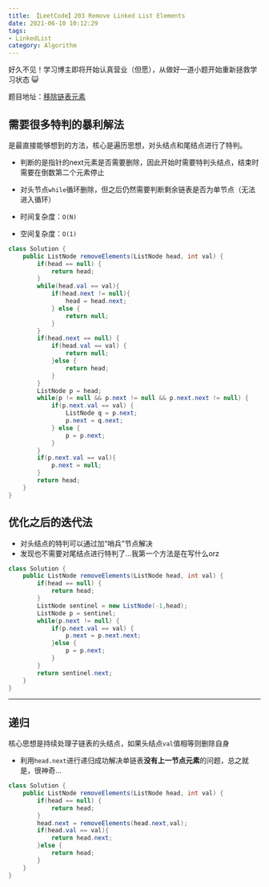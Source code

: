 ```yaml
---
title: 【LeetCode】203 Remove Linked List Elements
date: 2021-06-10 10:12:29
tags: 
- LinkedList
category: Algorithm
---
```


好久不见！学习博主即将开始认真营业（但愿），从做好一道小题开始重新拯救学习状态 :smiley_cat:

题目地址：[移除链表元素](https://leetcode-cn.com/problems/remove-linked-list-elements/)

## 需要很多特判的暴利解法
是最直接能够想到的方法，核心是遍历思想，对头结点和尾结点进行了特判。
* 判断的是指针的next元素是否需要删除，因此开始时需要特判头结点，结束时需要在倒数第二个元素停止
* 对头节点`while`循环删除，但之后仍然需要判断剩余链表是否为单节点（无法进入循环）

* 时间复杂度：`O(N)`
* 空间复杂度：`O(1)`


```java
class Solution {
    public ListNode removeElements(ListNode head, int val) {
        if(head == null) {
            return head;
        }
        while(head.val == val){
            if(head.next != null){
                head = head.next;
            } else {
                return null;
            }
        }
        if(head.next == null) {
            if(head.val == val) {
                return null;
            }else {
                return head;
            }
        }
        ListNode p = head;
        while(p != null && p.next != null && p.next.next != null) {
            if(p.next.val == val) {
                ListNode q = p.next;
                p.next = q.next;
            } else {
                p = p.next;
            }
        }
        if(p.next.val == val){
            p.next = null;
        }
        return head;
    }
}
```




## 优化之后的迭代法
* 对头结点的特判可以通过加“哨兵”节点解决
* 发现也不需要对尾结点进行特判了...我第一个方法是在写什么orz

```java
class Solution {
    public ListNode removeElements(ListNode head, int val) {
        if(head == null) {
            return head;
        }
        ListNode sentinel = new ListNode(-1,head);
        ListNode p = sentinel;
        while(p.next != null) {
            if(p.next.val == val) {
                p.next = p.next.next;
            }else {
                p = p.next;
            }
        }
        return sentinel.next;
    }
}
```

***

## 递归
核心思想是持续处理子链表的头结点，如果头结点`val`值相等则删除自身
* 利用`head.next`进行递归成功解决单链表**没有上一节点元素**的问题，总之就是，很神奇...

```java
class Solution {
    public ListNode removeElements(ListNode head, int val) {
        if(head == null) {
            return head;
        }
        head.next = removeElements(head.next,val);
        if(head.val == val){
            return head.next;
        }else {
            return head;
        }
    }
}
```

